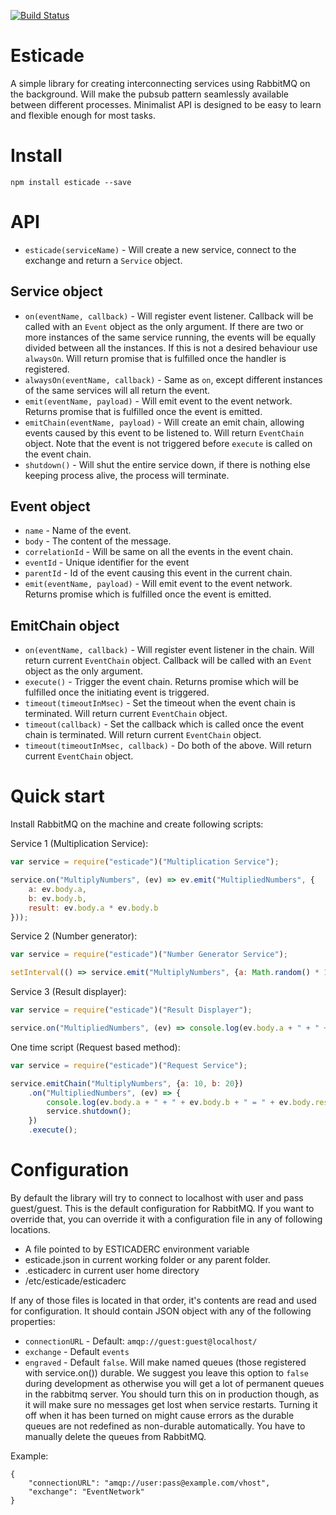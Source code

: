 [![Build Status](https://travis-ci.org/esticade/esticade.js.svg?branch=master)](https://travis-ci.org/esticade/esticade.js)

# Esticade
 
A simple library for creating interconnecting services using RabbitMQ on the background. Will make the pubsub pattern
seamlessly available between different processes. Minimalist API is designed to be easy to learn and flexible enough
for most tasks.

# Install

```npm install esticade --save```

# API

- `esticade(serviceName)` - Will create a new service, connect to the exchange and return a `Service` object.

## Service object

- `on(eventName, callback)` - Will register event listener. Callback will be called with an `Event` object as the only argument. If there are two or more instances of the same service running, the events will be equally divided between all the instances. If this is not a desired behaviour use `alwaysOn`. Will return promise that is fulfilled once the handler is registered.
- `alwaysOn(eventName, callback)` - Same as `on`, except different instances of the same services will all return the event.   
- `emit(eventName, payload)` - Will emit event to the event network. Returns promise that is fulfilled once the event is emitted.
- `emitChain(eventName, payload)` - Will create an emit chain, allowing events caused by this event to be listened to. Will return `EventChain` object. Note that the event is not triggered before `execute` is called on the event chain.
- `shutdown()` - Will shut the entire service down, if there is nothing else keeping process alive, the process will terminate.

## Event object

- `name` - Name of the event.
- `body` - The content of the message.
- `correlationId` - Will be same on all the events in the event chain.
- `eventId` - Unique identifier for the event
- `parentId` - Id of the event causing this event in the current chain.
- `emit(eventName, payload)` - Will emit event to the event network. Returns promise which is fulfilled once the event is emitted.

## EmitChain object

- `on(eventName, callback)` - Will register event listener in the chain. Will return current `EventChain` object. Callback will be called with an `Event` object as the only argument.
- `execute()` - Trigger the event chain. Returns promise which will be fulfilled once the initiating event is triggered.
- `timeout(timeoutInMsec)` - Set the timeout when the event chain is terminated. Will return current `EventChain` object.
- `timeout(callback)` - Set the callback which is called once the event chain is terminated. Will return current `EventChain` object.
- `timeout(timeoutInMsec, callback)` - Do both of the above. Will return current `EventChain` object.

# Quick start

Install RabbitMQ on the machine and create following scripts:

Service 1 (Multiplication Service):
```javascript
var service = require("esticade")("Multiplication Service");

service.on("MultiplyNumbers", (ev) => ev.emit("MultipliedNumbers", {
    a: ev.body.a,
    b: ev.body.b,
    result: ev.body.a * ev.body.b
}));
```

Service 2 (Number generator):
```javascript
var service = require("esticade")("Number Generator Service");

setInterval(() => service.emit("MultiplyNumbers", {a: Math.random() * 10, b: Math.random() * 10}), 1000);
```

Service 3 (Result displayer):
```javascript
var service = require("esticade")("Result Displayer");

service.on("MultipliedNumbers", (ev) => console.log(ev.body.a + " + " + ev.body.b + " = " + ev.body.result));
```

One time script (Request based method):
```javascript
var service = require("esticade")("Request Service");

service.emitChain("MultiplyNumbers", {a: 10, b: 20})
    .on("MultipliedNumbers", (ev) => {
        console.log(ev.body.a + " + " + ev.body.b + " = " + ev.body.result)
        service.shutdown();
    })
    .execute();
```

# Configuration

By default the library will try to connect to localhost with user and pass guest/guest. This is the default configuration
for RabbitMQ. If you want to override that, you can override it with a configuration file in any of following locations.

- A file pointed to by ESTICADERC environment variable
- esticade.json in current working folder or any parent folder.
- .esticaderc in current user home directory
- /etc/esticade/esticaderc

If any of those files is located in that order, it's contents are read and used for configuration. It should contain
JSON object with any of the following properties: 

- `connectionURL` - Default: `amqp://guest:guest@localhost/`
- `exchange` - Default `events`
- `engraved` - Default `false`. Will make named queues (those registered with service.on()) durable. We suggest you leave this
option to `false` during development as otherwise you will get a lot of permanent queues in the rabbitmq server. You should
turn this on in production though, as it will make sure no messages get lost when service restarts. Turning it off when it
has been turned on might cause errors as the durable queues are not redefined as non-durable automatically. You have
to manually delete the queues from RabbitMQ.

Example:

```
{ 
    "connectionURL": "amqp://user:pass@example.com/vhost",
    "exchange": "EventNetwork"
}
```
